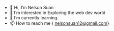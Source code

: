 - 👋 Hi, I’m Nelson Suan
- 👀 I’m interested in Exploring the web dev world
- 🌱 I’m currently learning.
- 📫 How to reach me { nelsonsuan12@gmail.com}
